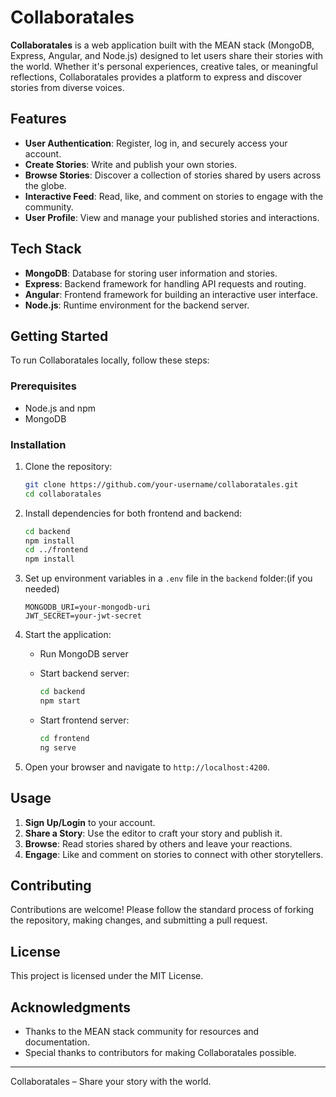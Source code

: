 # Collaboratales

**Collaboratales** is a web application built with the MEAN stack (MongoDB, Express, Angular, and Node.js) designed to let users share their stories with the world. Whether it's personal experiences, creative tales, or meaningful reflections, Collaboratales provides a platform to express and discover stories from diverse voices.

## Features

- **User Authentication**: Register, log in, and securely access your account.
- **Create Stories**: Write and publish your own stories.
- **Browse Stories**: Discover a collection of stories shared by users across the globe.
- **Interactive Feed**: Read, like, and comment on stories to engage with the community.
- **User Profile**: View and manage your published stories and interactions.

## Tech Stack

- **MongoDB**: Database for storing user information and stories.
- **Express**: Backend framework for handling API requests and routing.
- **Angular**: Frontend framework for building an interactive user interface.
- **Node.js**: Runtime environment for the backend server.

## Getting Started

To run Collaboratales locally, follow these steps:

### Prerequisites

- Node.js and npm
- MongoDB

### Installation

1. Clone the repository:

    ```bash
    git clone https://github.com/your-username/collaboratales.git
    cd collaboratales
    ```

2. Install dependencies for both frontend and backend:

    ```bash
    cd backend
    npm install
    cd ../frontend
    npm install
    ```

3. Set up environment variables in a `.env` file in the `backend` folder:(if you needed)

    ```env
    MONGODB_URI=your-mongodb-uri
    JWT_SECRET=your-jwt-secret
    ```

4. Start the application:

    - Run MongoDB server
    - Start backend server:

        ```bash
        cd backend
        npm start
        ```

    - Start frontend server:

        ```bash
        cd frontend
        ng serve
        ```

5. Open your browser and navigate to `http://localhost:4200`.

## Usage

1. **Sign Up/Login** to your account.
2. **Share a Story**: Use the editor to craft your story and publish it.
3. **Browse**: Read stories shared by others and leave your reactions.
4. **Engage**: Like and comment on stories to connect with other storytellers.

## Contributing

Contributions are welcome! Please follow the standard process of forking the repository, making changes, and submitting a pull request.

## License

This project is licensed under the MIT License.

## Acknowledgments

- Thanks to the MEAN stack community for resources and documentation.
- Special thanks to contributors for making Collaboratales possible.

---

Collaboratales – Share your story with the world.
